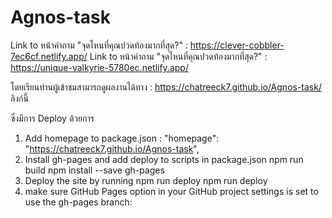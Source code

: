 # Agnos-task


Link to หน้าคำถาม "จุดไหนที่คุณปวดท้องมากที่สุด?" : https://clever-cobbler-7ec6cf.netlify.app/
Link to หน้าคำถาม "จุดไหนที่คุณปวดท้องมากที่สุด?" : https://unique-valkyrie-5780ec.netlify.app/

โดยเรียนท่านผู้เข้าชมสามารถดูผลงานได้ทาง : https://chatreeck7.github.io/Agnos-task/ ลิงก์นี้

ซึ่งมีการ Deploy ด้วยการ

1. Add homepage to package.json
   : "homepage": "https://chatreeck7.github.io/Agnos-task",
2. Install gh-pages and add deploy to scripts in package.json
    npm run build
    npm install --save gh-pages
3. Deploy the site by running npm run deploy
    npm run deploy
4. make sure GitHub Pages option in your GitHub project settings is set to use the gh-pages branch:

